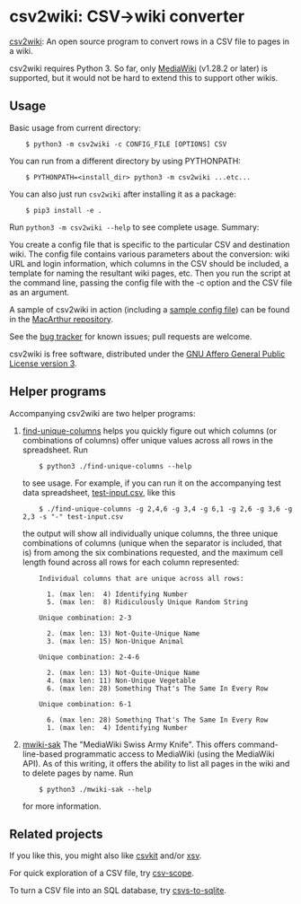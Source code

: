 # csv2wiki: CSV->wiki converter

[csv2wiki](csv2wiki): An open source program to convert rows in a CSV file to pages in a wiki.

csv2wiki requires Python 3.  So far, only
[MediaWiki](https://mediawiki.org/) (v1.28.2 or later) is supported,
but it would not be hard to extend this to support other wikis.

## Usage

Basic usage from current directory:

        $ python3 -m csv2wiki -c CONFIG_FILE [OPTIONS] CSV

You can run from a different directory by using PYTHONPATH:

        $ PYTHONPATH=<install_dir> python3 -m csv2wiki ...etc...

You can also just run `csv2wiki` after installing it as a package:

        $ pip3 install -e .

Run `python3 -m csv2wiki --help` to see complete usage.  Summary:

You create a config file that is specific to the particular CSV and
destination wiki.  The config file contains various parameters about
the conversion: wiki URL and login information, which columns in the
CSV should be included, a template for naming the resultant wiki
pages, etc.  Then you run the script at the command line, passing the
config file with the -c option and the CSV file as an argument.

A sample of csv2wiki in action (including a
[sample config file](https://github.com/OpenTechStrategies/MacFound/blob/master/macfound-internal-csv2wiki-config.tmpl))
can be found in the
[MacArthur repository](https://github.com/OpenTechStrategies/MacFound).

See the [bug
tracker](https://github.com/OpenTechStrategies/csv2wiki/issues) for
known issues; pull requests are welcome.

csv2wiki is free software, distributed under the [GNU Affero General
Public License version 3](LICENSE.md).

## Helper programs

Accompanying csv2wiki are two helper programs:

1. [find-unique-columns](find-unique-columns) helps you quickly figure
   out which columns (or combinations of columns) offer unique values
   across all rows in the spreadsheet.  Run

           $ python3 ./find-unique-columns --help

   to see usage.  For example, if you can run it on the accompanying test
   data spreadsheet, [test-input.csv](test-input.csv), like this

           $ ./find-unique-columns -g 2,4,6 -g 3,4 -g 6,1 -g 2,6 -g 3,6 -g 2,3 -s "-" test-input.csv

   the output will show all individually unique columns, the three unique
   combinations of columns (unique when the separator is included, that
   is) from among the six combinations requested, and the maximum cell
   length found across all rows for each column represented:

           Individual columns that are unique across all rows:
           
             1. (max len:  4) Identifying Number
             5. (max len:  8) Ridiculously Unique Random String
           
           Unique combination: 2-3
           
             2. (max len: 13) Not-Quite-Unique Name
             3. (max len: 15) Non-Unique Animal
           
           Unique combination: 2-4-6
           
             2. (max len: 13) Not-Quite-Unique Name
             4. (max len: 11) Non-Unique Vegetable
             6. (max len: 28) Something That's The Same In Every Row
           
           Unique combination: 6-1
           
             6. (max len: 28) Something That's The Same In Every Row
             1. (max len:  4) Identifying Number
    
2. [mwiki-sak](mwiki-sak) The "MediaWiki Swiss Army Knife".  This
   offers command-line-based programmatic access to MediaWiki (using
   the MediaWiki API).  As of this writing, it offers the ability to
   list all pages in the wiki and to delete pages by name.  Run

           $ python3 ./mwiki-sak --help

   for more information.

## Related projects

If you like this, you might also like [csvkit](http://csvkit.rtfd.org/) and/or [xsv](https://github.com/BurntSushi/xsv).

For quick exploration of a CSV file, try [csv-scope](https://github.com/OpenTechStrategies/ots-tools/blob/master/csv-scope).

To turn a CSV file into an SQL database, try [csvs-to-sqlite](https://github.com/simonw/csvs-to-sqlite).
